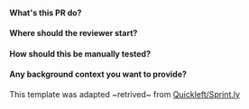 #### What's this PR do?

#### Where should the reviewer start?


#### How should this be manually tested?


#### Any background context you want to provide?



This template was adapted ~retrived~ from [Quickleft/Sprint.ly](https://quickleft.com/blog/pull-request-templates-make-code-review-easier/)
